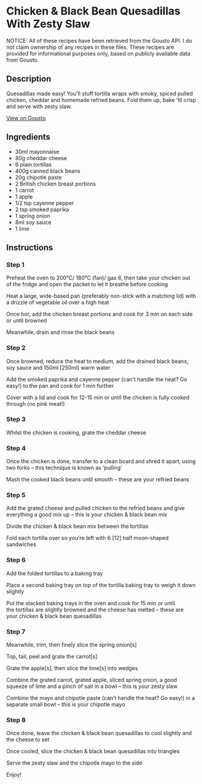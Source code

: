 # Chicken & Black Bean Quesadillas With Zesty Slaw

NOTICE: All of these recipes have been retrieved from the Gousto API. I do not claim ownership of any recipes in these files. These recipes are provided for informational purposes only, based on publicly available data from Gousto.

## Description

Quesadillas made easy! You'll stuff tortilla wraps with smoky, spiced pulled chicken, cheddar and homemade refried beans. Fold them up, bake 'til crisp and serve with zesty slaw. 

[View on Gousto](https://www.gousto.co.uk/recipes/cookbook/chicken-black-bean-quesadillas-with-zesty-slaw)

## Ingredients

- 30ml mayonnaise
- 80g cheddar cheese
- 6 plain tortillas
- 400g canned black beans
- 20g chipotle paste
- 2 British chicken breast portions
- 1 carrot 
- 1 apple
- 1/2 tsp cayenne pepper
- 2 tsp smoked paprika
- 1 spring onion 
- 8ml soy sauce
- 1 lime

## Instructions


### Step 1

Preheat the oven to 200°C/ 180°C (fan)/ gas 6, then take your chicken out of the fridge and open the packet to let it breathe before cooking

Heat a large, wide-based pan (preferably non-stick with a matching lid) with a drizzle of vegetable oil over a high heat

Once hot, add the chicken breast portions and cook for 3 min on each side or until browned

Meanwhile, drain and rinse the black beans


### Step 2

Once browned, reduce the heat to medium, add the drained black beans, soy sauce and 150ml<span class="text-danger"> [250ml]</span> warm water

Add the smoked paprika and cayenne pepper (can't handle the heat? Go easy!) to the pan and cook for 1 min further

Cover with a lid and cook for 12-15 min or until the chicken is fully cooked through (no pink meat!)


### Step 3

Whilst the chicken is cooking, grate the cheddar cheese


### Step 4

Once the chicken is done, transfer to a clean board and shred it apart, using two forks – this technique is known as ‘pulling’

Mash the cooked black beans until smooth – these are your refried beans


### Step 5

Add the grated cheese and pulled chicken to the refried beans and give everything a good mix up – this is your chicken & black bean mix

Divide the chicken & black bean mix between the tortillas

Fold each tortilla over so you're left with 6 <span class="text-danger">[12]</span> half moon-shaped sandwiches


### Step 6

Add the folded tortillas to a baking tray

Place a second baking tray on top of the tortilla baking tray to weigh it down slightly

Put the stacked baking trays in the oven and cook for 15 min or until the tortillas are slightly browned and the cheese has melted – these are your chicken & black bean quesadillas


### Step 7

Meanwhile, trim, then finely slice the spring onion<span class="text-danger">[s]</span>

Top, tail, peel and grate the carrot<span class="text-danger">[s]</span>

Grate the apple<span class="text-danger">[s]</span>, then slice the lime<span class="text-danger">[s]</span> into wedges

Combine the grated carrot, grated apple, sliced spring onion, a good squeeze of lime and a pinch of salt in a bowl – this is your zesty slaw

Combine the mayo and chipotle paste (can't handle the heat? Go easy!) in a separate small bowl – this is your chipotle mayo

### Step 8

Once done, leave the chicken & black bean quesadillas to cool slightly and the cheese to set

Once cooled, slice the chicken & black bean quesadillas into triangles

Serve the zesty slaw and the chipotle mayo to the side

Enjoy!

